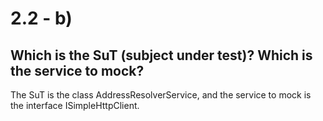 # 2.2 - b)

## Which is the SuT (subject under test)? Which is the service to mock? 

The SuT is the class AddressResolverService, and the service to mock is the interface ISimpleHttpClient.